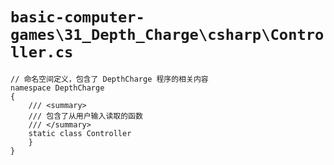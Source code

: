 # `basic-computer-games\31_Depth_Charge\csharp\Controller.cs`

```
// 命名空间定义，包含了 DepthCharge 程序的相关内容
namespace DepthCharge
{
    /// <summary>
    /// 包含了从用户输入读取的函数
    /// </summary>
    static class Controller
    }
}
```
